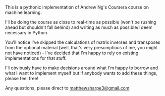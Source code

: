 This is a pythonic implementation of Andrew Ng's Coursera course on machine learning.

I'll be doing the course as close to real-time as possible (won't be rushing ahead but shouldn't fall behind) and writing as much as possible/I deem necessary in Python. 

You'll notice I've skipped the calculations of matrix inverses and transposes from the optional material (well, that's very presumptious of me, you might not have noticed) - I've decided that I'm happy to rely on existing implementations for that stuff.

I'll obviously have to make decisions around what I'm happy to borrow and what I want to implement myself but if anybody wants to add these things, please feel free!

Any questions, please direct to matthewsharpe3@gmail.com
